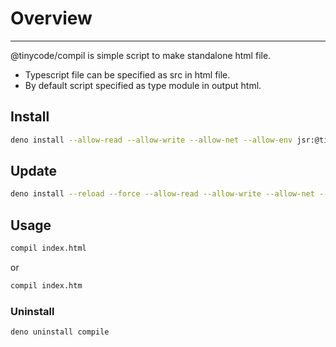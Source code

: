 # Overview
---
@tinycode/compil is simple script to make standalone html file.

- Typescript file can be specified as src in html file.
- By default script specified as type module in output html.


## Install
```sh
deno install --allow-read --allow-write --allow-net --allow-env jsr:@tinycode/compil
```


## Update
```sh
deno install --reload --force --allow-read --allow-write --allow-net --allow-env jsr:@tinycode/compil
```


## Usage
```sh
compil index.html
```
or
```sh
compil index.htm
```

### Uninstall
```sh
deno uninstall compile
```
